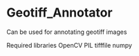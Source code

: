 # Geotiff_Annotator
Can be used for annotating geotiff images

Required libraries
OpenCV
PIL
tifffile
numpy
